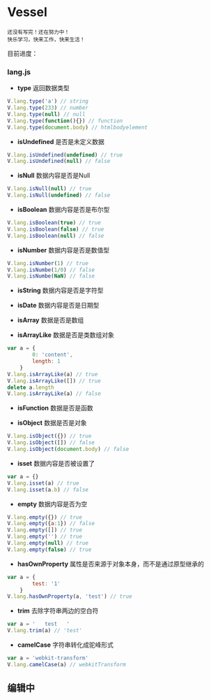 ﻿# Vessel

    还没有写完！还在努力中！
    快乐学习，快来工作，快来生活！

目前进度：

### lang.js

- **type** 返回数据类型
``` js
V.lang.type('a') // string
V.lang.type(233) // number
V.lang.type(null) // null
V.lang.type(function(){}) // function
V.lang.type(document.body) // htmlbodyelement
```

- **isUndefined** 是否是未定义数据
``` js
V.lang.isUndefined(undefined) // true
V.lang.isUndefined(null) // false
```

- **isNull** 数据内容是否是Null
``` js
V.lang.isNull(null) // true
V.lang.isNull(undefined) // false
```

- **isBoolean** 数据内容是否是布尔型
``` js
V.lang.isBoolean(true) // true
V.lang.isBoolean(false) // true
V.lang.isBoolean(null) // false
```

- **isNumber** 数据内容是否是数值型
``` js
V.lang.isNumber(1) // true
V.lang.isNumbe(1/0) // false
V.lang.isNumbe(NaN) // false
```

- **isString** 数据内容是否是字符型

- **isDate** 数据内容是否是日期型

- **isArray** 数据是否是数组

- **isArrayLike** 数据是否是类数组对象
``` js
var a = {
        0: 'content',
        length: 1
    }
V.lang.isArrayLike(a) // true
V.lang.isArrayLike([]) // true
delete a.length
V.lang.isArrayLike(a) // false
```

- **isFunction** 数据是否是函数

- **isObject** 数据是否是对象
``` js
V.lang.isObject({}) // true
V.lang.isObject([]) // false
V.lang.isObject(document.body) // false
```

- **isset** 数据内容是否被设置了
``` js
var a = {}
V.lang.isset(a) // true
V.lang.isset(a.b) // false
```

- **empty** 数据内容是否为空
``` js
V.lang.empty({}) // true
V.lang.empty({a:1}) // false
V.lang.empty([]) // true
V.lang.empty('') // true
V.lang.empty(null) // true
V.lang.empty(false) // true
```

- **hasOwnProperty** 属性是否来源于对象本身，而不是通过原型继承的
``` js
var a = {
        test: '1'
    }
V.lang.hasOwnProperty(a, 'test') // true
```

- **trim** 去除字符串两边的空白符
``` js
var a = '   test   '
V.lang.trim(a) // 'test'
```

- **camelCase** 字符串转化成驼峰形式
``` js
var a = 'webkit-transform'
V.lang.camelCase(a) // webkitTransform
```

## 编辑中
